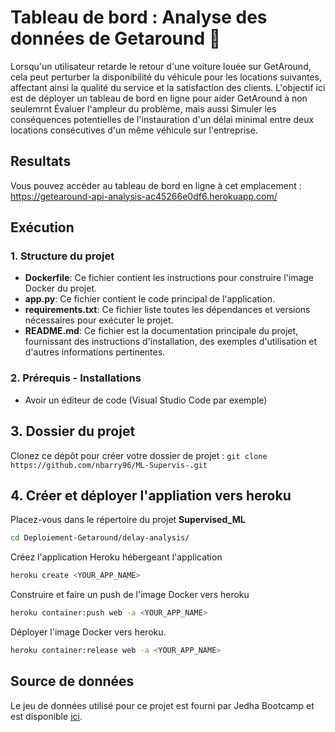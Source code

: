 # Tableau de bord : Analyse des données de Getaround 🚗

Lorsqu'un utilisateur retarde le retour d'une voiture louée sur GetAround, cela peut perturber la disponibilité du véhicule pour les locations suivantes, affectant ainsi la qualité du service et la satisfaction des clients. L'objectif ici est de déployer un tableau de bord en ligne pour aider GetAround à  non seulemrnt Évaluer l'ampleur du problème, mais aussi Simuler les conséquences potentielles de l'instauration d'un délai minimal entre deux locations consécutives d'un même véhicule sur l'entreprise. 

## Resultats
Vous pouvez accéder au tableau de bord en ligne à cet emplacement : https://getearound-api-analysis-ac45266e0df6.herokuapp.com/

## Exécution
### 1. Structure du projet
- **Dockerfile**: Ce fichier contient les instructions pour construire l'image Docker du projet.
- **app.py**: Ce fichier contient le code principal de l'application.
- **requirements.txt**: Ce fichier liste toutes les dépendances et versions nécessaires pour exécuter le projet.
- **README.md**: Ce fichier est la documentation principale du projet, fournissant des instructions d'installation, des exemples d'utilisation et d'autres informations pertinentes.

### 2. Prérequis - Installations
* Avoir un éditeur de code (Visual Studio Code par exemple)
## 3. Dossier du projet
Clonez ce dépôt pour créer votre dossier de projet :
`git clone https://github.com/nbarry96/ML-Supervis-.git`

## 4. Créer et déployer l'appliation vers heroku

Placez-vous dans le répertoire du projet **Supervised_ML** 

```bash
cd Deploiement-Getaround/delay-analysis/
```

Créez l'application Heroku hébergeant l'application
```bash
heroku create <YOUR_APP_NAME>
```
Construire et faire un push de l'image Docker vers heroku
```bash
heroku container:push web -a <YOUR_APP_NAME>
```
Déployer l'image Docker vers heroku.
```bash
heroku container:release web -a <YOUR_APP_NAME>
```

## Source de données
Le jeu de données utilisé pour ce projet est fourni par Jedha Bootcamp et est disponible [ici](https://full-stack-assets.s3.eu-west-3.amazonaws.com/Deployment/get_around_delay_analysis.xlsx).


